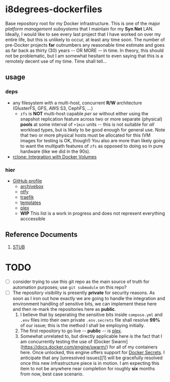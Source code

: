 ---
---

# i8degrees-dockerfiles

Base repository root for my Docker infrastructure. This is one of the major *platform management subsystems* that I maintain for my **Syn Net** LAN. Ideally, I would like to see every last project that I have worked on over my entire life, but this is unlikely to occur, at least any time soon. The number of pre-Docker projects **far** outnumbers any reasonable time estimate and goes as far back as thirty (30) years -- OR MORE -- in time. In theory, this should not be problematic, but I am somewhat hesitant to even saying that this is a remotely decent use of my time. Time shall tell...

## usage

### deps

- any filesystem with a multi-host, concurrent **R/W** architecture (GlusterFS, GFS, AWS S3, CephFS, *...*)
  * `zfs` is **NOT** multi-host capable *per se* without either using the snapshot replication feature across two or more separate (physical) **pools** at some interval of `+1min` units -- this is not suitable for *all* workload types, but is likely to be good enough for general use. Note that two or more physical hosts must be allocated for this (VM images for testing is OK, though!) You also are more than likely going to want the multipath features of `zfs` as opposed to doing so in pure hardware (like we did in the 90s).
- [rclone: Integration with Docker Volumes](https://rclone.org/docker/#getting-started)

### hier

- [GitHub profile](https://github.com/i8degrees-dockerfiles/.github)
  - [archivebox](https://github.com/i8degrees-dockerfiles/archivebox.git)
  - [ntfy](https://github.com/i8degrees-dockerfiles/ntfy.git)
  - [traefik](https://github.com/i8degrees-dockerfiles/traefik.git)
  - [templates](https://github.com/i8degrees-dockerfiles/templates.git)
  - [plex](https://github.com/i8degrees-dockerfiles/plex.git)
  - **WIP** This list is a work in progress and does not represent everything acccessible

## Reference Documents

1. [STUB]()

# TODO

- [ ] consider trying to use this git repo as the main source of truth for automation purposes; use `git submodule` on this repo?
- [ ] The repository visibility is presently **private** for security reasons. As soon as I iron out how exactly we are going to handle the integration and environment handling of sensitive bits, we can implement these here and then re-mark the repositories here as **public**.
  1. I believe that by seperating the sensitive bits inside `compose.yml` and `.env` files into their own private `.env.secrets` file shall resolve **99%** of our issue; this is the method I shall be employing initially.
  2. The first repository to go live -- **public** -- is [plex](https://github.com/i8degrees-dockerfiles/plex.git).
  3. Somewhat unrelated to, but directly applicable here is the fact that I am concurrently testing the use of (Docker Swarm](https://docs.docker.com/engine/swarm/) for all of my containers here. Once unlocked, this engine offers support for [Docker Secrets](https://docs.docker.com/engine/swarm/secrets/). I anticipate that any [unresolved issues][1] will be gracefully resolved once this new infrastructure piece is in motion. I am expecting this item to not be anywhere near completion for roughly **six** months from now, best case scenario.
